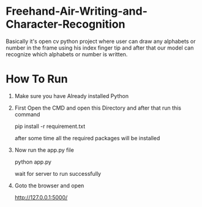 # Freehand-Air-Writing-and-Character-Recognition
Basically it's open cv python project where user can draw any alphabets or number in the frame using his index finger tip and after that our model can recognize which alphabets or number is written.

# How To Run
1. Make sure you have Already installed Python
2. First Open the CMD and open this Directory and after that run this command 

    pip install -r requirement.txt
    
    after some time all the required packages will be installed
3. Now run the app.py file
    
    python app.py
   
   wait for server to run successfully
4. Goto the browser and open
    
    http://127.0.0.1:5000/
    

